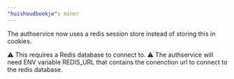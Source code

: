 ```yaml
---
"huishoudboekje": minor
---
```


The authservice now uses a redis session store instead of storing this in cookies.

⚠️ This requires a Redis database to connect to.
⚠️ The authservice will need ENV variable REDIS_URL that contains the conenction url to connect to the redis database.
